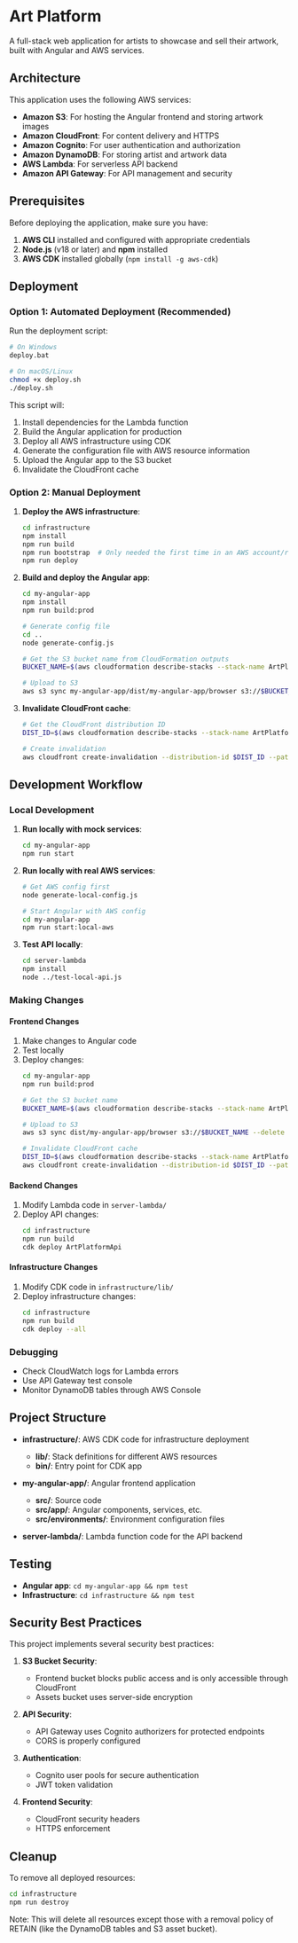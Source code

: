 # Art Platform

A full-stack web application for artists to showcase and sell their artwork, built with Angular and AWS services.

## Architecture

This application uses the following AWS services:

- **Amazon S3**: For hosting the Angular frontend and storing artwork images
- **Amazon CloudFront**: For content delivery and HTTPS
- **Amazon Cognito**: For user authentication and authorization
- **Amazon DynamoDB**: For storing artist and artwork data
- **AWS Lambda**: For serverless API backend
- **Amazon API Gateway**: For API management and security

## Prerequisites

Before deploying the application, make sure you have:

1. **AWS CLI** installed and configured with appropriate credentials
2. **Node.js** (v18 or later) and **npm** installed
3. **AWS CDK** installed globally (`npm install -g aws-cdk`)

## Deployment

### Option 1: Automated Deployment (Recommended)

Run the deployment script:

```bash
# On Windows
deploy.bat

# On macOS/Linux
chmod +x deploy.sh
./deploy.sh
```

This script will:
1. Install dependencies for the Lambda function
2. Build the Angular application for production
3. Deploy all AWS infrastructure using CDK
4. Generate the configuration file with AWS resource information
5. Upload the Angular app to the S3 bucket
6. Invalidate the CloudFront cache

### Option 2: Manual Deployment

1. **Deploy the AWS infrastructure**:
   ```bash
   cd infrastructure
   npm install
   npm run build
   npm run bootstrap  # Only needed the first time in an AWS account/region
   npm run deploy
   ```

2. **Build and deploy the Angular app**:
   ```bash
   cd my-angular-app
   npm install
   npm run build:prod
   
   # Generate config file
   cd ..
   node generate-config.js
   
   # Get the S3 bucket name from CloudFormation outputs
   BUCKET_NAME=$(aws cloudformation describe-stacks --stack-name ArtPlatformStorageNew --query "Stacks[0].Outputs[?ExportName=='FrontendBucketName'].OutputValue" --output text)
   
   # Upload to S3
   aws s3 sync my-angular-app/dist/my-angular-app/browser s3://$BUCKET_NAME --delete
   ```

3. **Invalidate CloudFront cache**:
   ```bash
   # Get the CloudFront distribution ID
   DIST_ID=$(aws cloudformation describe-stacks --stack-name ArtPlatformStorageNew --query "Stacks[0].Outputs[?ExportName=='CloudFrontDistributionId'].OutputValue" --output text)
   
   # Create invalidation
   aws cloudfront create-invalidation --distribution-id $DIST_ID --paths "/*"
   ```

## Development Workflow

### Local Development

1. **Run locally with mock services**:
   ```bash
   cd my-angular-app
   npm run start
   ```

2. **Run locally with real AWS services**:
   ```bash
   # Get AWS config first
   node generate-local-config.js
   
   # Start Angular with AWS config
   cd my-angular-app
   npm run start:local-aws
   ```

3. **Test API locally**:
   ```bash
   cd server-lambda
   npm install
   node ../test-local-api.js
   ```

### Making Changes

#### Frontend Changes

1. Make changes to Angular code
2. Test locally
3. Deploy changes:
   ```bash
   cd my-angular-app
   npm run build:prod
   
   # Get the S3 bucket name
   BUCKET_NAME=$(aws cloudformation describe-stacks --stack-name ArtPlatformStorageNew --query "Stacks[0].Outputs[?ExportName=='FrontendBucketName'].OutputValue" --output text)
   
   # Upload to S3
   aws s3 sync dist/my-angular-app/browser s3://$BUCKET_NAME --delete
   
   # Invalidate CloudFront cache
   DIST_ID=$(aws cloudformation describe-stacks --stack-name ArtPlatformStorageNew --query "Stacks[0].Outputs[?ExportName=='CloudFrontDistributionId'].OutputValue" --output text)
   aws cloudfront create-invalidation --distribution-id $DIST_ID --paths "/*"
   ```

#### Backend Changes

1. Modify Lambda code in `server-lambda/`
2. Deploy API changes:
   ```bash
   cd infrastructure
   npm run build
   cdk deploy ArtPlatformApi
   ```

#### Infrastructure Changes

1. Modify CDK code in `infrastructure/lib/`
2. Deploy infrastructure changes:
   ```bash
   cd infrastructure
   npm run build
   cdk deploy --all
   ```

### Debugging

- Check CloudWatch logs for Lambda errors
- Use API Gateway test console
- Monitor DynamoDB tables through AWS Console

## Project Structure

- **infrastructure/**: AWS CDK code for infrastructure deployment
  - **lib/**: Stack definitions for different AWS resources
  - **bin/**: Entry point for CDK app
  
- **my-angular-app/**: Angular frontend application
  - **src/**: Source code
  - **src/app/**: Angular components, services, etc.
  - **src/environments/**: Environment configuration files
  
- **server-lambda/**: Lambda function code for the API backend

## Testing

- **Angular app**: `cd my-angular-app && npm test`
- **Infrastructure**: `cd infrastructure && npm test`

## Security Best Practices

This project implements several security best practices:

1. **S3 Bucket Security**:
   - Frontend bucket blocks public access and is only accessible through CloudFront
   - Assets bucket uses server-side encryption

2. **API Security**:
   - API Gateway uses Cognito authorizers for protected endpoints
   - CORS is properly configured

3. **Authentication**:
   - Cognito user pools for secure authentication
   - JWT token validation

4. **Frontend Security**:
   - CloudFront security headers
   - HTTPS enforcement

## Cleanup

To remove all deployed resources:

```bash
cd infrastructure
npm run destroy
```

Note: This will delete all resources except those with a removal policy of RETAIN (like the DynamoDB tables and S3 asset bucket).